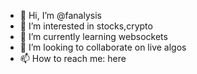 - 👋 Hi, I’m @fanalysis
- 👀 I’m interested in stocks,crypto
- 🌱 I’m currently learning websockets
- 💞️ I’m looking to collaborate on live algos
- 📫 How to reach me: here

<!---
fanalysis/fanalysis is a ✨ special ✨ repository because its `README.md` (this file) appears on your GitHub profile.
You can click the Preview link to take a look at your changes.
--->
